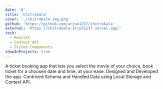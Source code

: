 ```yaml
---
date: '0'
title: 'Chitrakala'
cover: './chitrakala-img.png'
github: 'https://github.com/arjun1237/chitrakala'
external: 'https://chitrakala-arjun1237.vercel.app/'
tech:
  - ReactJS
  - Context API
  - Styled Components
showInProjects: true
---
```


A ticket booking app that lets you select the movie of your choice, book ticket for a choosen date and time, at your ease. Designed and Developed the app. Contrived Schema and Handled Data using Local Storage and Context API.
